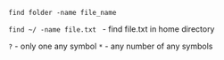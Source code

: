 `find folder -name file_name`

`find ~/ -name file.txt ` - find file.txt in home directory

`?` - only one any symbol
`*` - any number of any symbols
